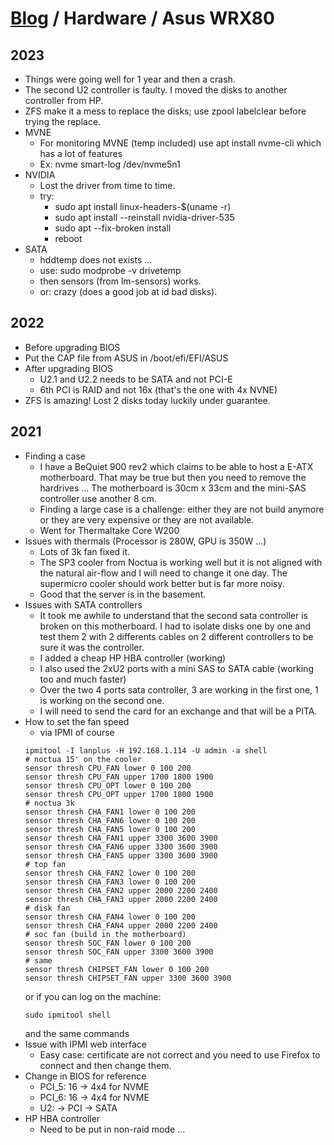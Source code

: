 # [Blog](/) / Hardware / Asus WRX80

## 2023

- Things were going well for 1 year and then a crash.
- The second U2 controller is faulty. I moved the disks to another
  controller from HP.
- ZFS make it a mess to replace the disks; use zpool labelclear before
  trying the replace.
- MVNE
  - For monitoring MVNE (temp included) use apt install nvme-cli which
    has a lot of features
  - Ex: nvme smart-log /dev/nvme5n1
- NVIDIA
  - Lost the driver from time to time.
  - try:
     - sudo apt install linux-headers-$(uname -r)
     - sudo apt install --reinstall nvidia-driver-535
     - sudo apt --fix-broken install
     - reboot
- SATA
  - hddtemp does not exists ...
  - use: sudo modprobe -v drivetemp
  - then sensors (from lm-sensors) works.
  - or: crazy (does a good job at id bad disks).


## 2022

- Before upgrading BIOS
 - Put the CAP file from ASUS in /boot/efi/EFI/ASUS
- After upgrading BIOS
  - U2.1 and U2.2 needs to be SATA and not PCI-E
  - 6th PCI is RAID and not 16x (that's the one with 4x NVNE)
- ZFS is amazing! Lost 2 disks today luckily under guarantee.

## 2021

- Finding a case
  - I have a BeQuiet 900 rev2 which claims to be able to host a E-ATX motherboard. That may be true but then you need to remove the hardrives ... The motherboard is 30cm x 33cm and the mini-SAS controller use another 8 cm.
  - Finding a large case is a challenge: either they are not build anymore or they are very expensive or they are not available.
  - Went for Thermaltake Core W200
- Issues with thermals (Processor is 280W, GPU is 350W ...)
  - Lots of 3k fan fixed it.
  - The SP3 cooler from Noctua is working well but it is not aligned with the natural air-flow and I will need to change it one day. The supermicro cooler should work better but is far more noisy.
  - Good that the server is in the basement.
- Issues with SATA controllers
  - It took me awhile to understand that the second sata controller is broken on this motherboard. I had to isolate disks one by one and test them 2 with 2 differents cables on 2 different controllers to be sure it was the controller.
  - I added a cheap HP HBA controller (working)
  - I also used the 2xU2 ports with a mini SAS to SATA cable (working too and much faster)
  - Over the two 4 ports sata controller, 3 are working in the first one, 1 is working on the second one.
  - I will need to send the card for an exchange and that will be a PITA.
- How to set the fan speed
  - via IPMI of course
  ```
  ipmitool -I lanplus -H 192.168.1.114 -U admin -a shell
  # noctua 15' on the cooler
  sensor thresh CPU_FAN lower 0 100 200
  sensor thresh CPU_FAN upper 1700 1800 1900
  sensor thresh CPU_OPT lower 0 100 200
  sensor thresh CPU_OPT upper 1700 1800 1900
  # noctua 3k
  sensor thresh CHA_FAN1 lower 0 100 200
  sensor thresh CHA_FAN6 lower 0 100 200
  sensor thresh CHA_FAN5 lower 0 100 200
  sensor thresh CHA_FAN1 upper 3300 3600 3900
  sensor thresh CHA_FAN6 upper 3300 3600 3900
  sensor thresh CHA_FAN5 upper 3300 3600 3900
  # top fan
  sensor thresh CHA_FAN2 lower 0 100 200
  sensor thresh CHA_FAN3 lower 0 100 200
  sensor thresh CHA_FAN2 upper 2000 2200 2400
  sensor thresh CHA_FAN3 upper 2000 2200 2400
  # disk fan
  sensor thresh CHA_FAN4 lower 0 100 200
  sensor thresh CHA_FAN4 upper 2000 2200 2400
  # soc fan (build in the motherboard)
  sensor thresh SOC_FAN lower 0 100 200
  sensor thresh SOC_FAN upper 3300 3600 3900
  # same
  sensor thresh CHIPSET_FAN lower 0 100 200
  sensor thresh CHIPSET_FAN upper 3300 3600 3900
  ```
  or if you can log on the machine:
  ```
  sudo ipmitool shell
  ```
  and the same commands
- Issue with IPMI web interface
  - Easy case: certificate are not correct and you need to use Firefox to connect and then change them.
- Change in BIOS for reference
  - PCI_5: 16 -> 4x4 for NVME
  - PCI_6: 16 -> 4x4 for NVME
  - U2: -> PCI -> SATA
- HP HBA controller
  - Need to be put in non-raid mode ...


